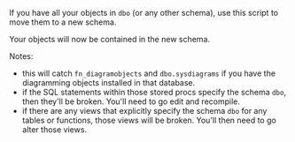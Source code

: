 <!--{PublishedOn:"27-May-2015",Title:"Move all SQL Server tables and stored procedures to a new schema",Intro:"Use this script to move all your objects to a new schema in your SQL Server database.",Tags:["sql-server","sql","tsql"]} -->

If you have all your objects in `dbo` (or any other schema), use this script to move them to a new schema.

<script src="https://gist.github.com/philoushka/b4a02e0a2c34e0e0c37d.js"></script>

Your objects will now be contained in the new schema.

Notes:

- this will catch `fn_diagramobjects` and `dbo.sysdiagrams` if you have the diagramming objects installed in that database.
- if the SQL statements within those stored procs specify the schema `dbo`, then they'll be broken. You'll need to go edit and recompile.
- if there are any views that explicitly specify the schema `dbo` for any tables or functions, those views will be broken. You'll then need to go alter those views.
